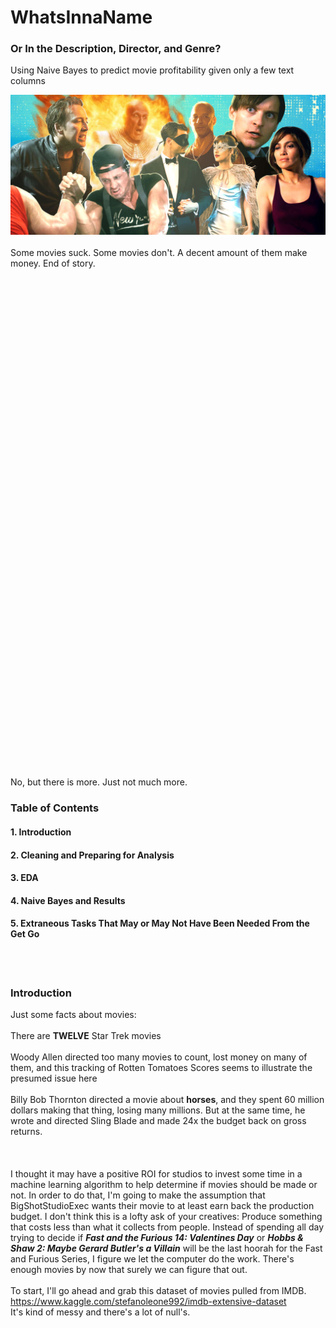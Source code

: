 # WhatsInnaName
### Or In the Description, Director, and Genre?
Using Naive Bayes to predict movie profitability given only a few text columns



![moviessuck](https://github.com/JacobGraphs/WhatsInnaName/blob/master/img/movies_suck.jpg)
</br></br>
Some movies suck. Some movies don't. A decent amount of them make money. End of story.
</br></br></br></br></br></br></br></br></br></br></br></br></br></br></br></br></br></br></br></br></br></br></br></br></br></br></br></br></br></br></br></br></br></br></br></br></br></br></br></br></br></br></br></br></br></br></br></br>

No, but there is more. Just not much more.

### Table of Contents
#### 1. Introduction
#### 2. Cleaning and Preparing for Analysis
#### 3. EDA
#### 4. Naive Bayes and Results
#### 5. Extraneous Tasks That May or May Not Have Been Needed From the Get Go
</br></br>
### Introduction

Just some facts about movies: </br></br>
There are <b>TWELVE</b> Star Trek movies</br></br>
Woody Allen directed too many movies to count, lost money on many of them, and this tracking of Rotten Tomatoes Scores seems to illustrate the presumed issue here</br></br>
Billy Bob Thornton directed a movie about <b>horses</b>, and they spent 60 million dollars making that thing, losing many millions. But at the same time, he wrote and directed Sling Blade and made 24x the budget back on gross returns.</br>
</br></br></br>
I thought it may have a positive ROI for studios to invest some time in a machine learning algorithm to help determine if movies should be made or not. In order to do that, I'm going to make the assumption that BigShotStudioExec wants their movie to at least earn back the production budget. I don't think this is a lofty ask of your creatives: Produce something that costs less than what it collects from people. Instead of spending all day trying to decide if <b>*Fast and the Furious 14: Valentines Day*</b> or <b>*Hobbs & Shaw 2: Maybe Gerard Butler's a Villain*</b> will be the last hoorah for the Fast and Furious Series, I figure we let the computer do the work. There's enough movies by now that surely we can figure that out.
</br></br>
To start, I'll go ahead and grab this dataset of movies pulled from IMDB. 
</br>https://www.kaggle.com/stefanoleone992/imdb-extensive-dataset</br>
It's kind of messy and there's a lot of null's.
